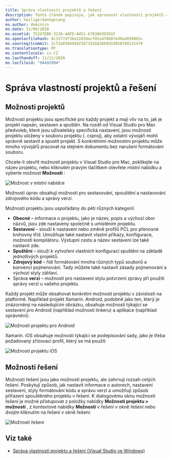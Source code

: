 ```yaml
---
title: Správa vlastností projektů a řešení
description: Tento článek popisuje, jak spravovat vlastnosti projektů a řešení v Visual Studio pro Mac
author: heiligerdankgesang
ms.author: dominicn
ms.date: 11/09/2020
ms.assetid: 75247EB8-323A-4AFD-A451-6703A03D5D1F
ms.openlocfilehash: 0c3277df3be22658acf85a4f0607ed9ad0308b5c
ms.sourcegitcommit: 2cf3a03044592367191b836b9d19028768141470
ms.translationtype: MT
ms.contentlocale: cs-CZ
ms.lasthandoff: 11/11/2020
ms.locfileid: "94492994"
---
```

# <a name="managing-project-and-solution-properties"></a>Správa vlastností projektů a řešení

## <a name="project-options"></a>Možnosti projektů

Možnosti projektu jsou specifické pro každý projekt a mají vliv na to, jak je projekt napsán, sestaven a spuštěn. Na rozdíl od Visual Studio pro Mac předvoleb, které jsou uživatelsky specifická nastavení, jsou možnosti projektu uloženy v souboru projektu (. csproj), aby ostatní vývojáři mohli správně sestavit a spustit projekt. S konkrétními možnostmi projektu může mnoho vývojářů pracovat na stejném dokumentu bez narušení formátování souboru.

Chcete-li otevřít možnosti projektu v Visual Studio pro Mac, poklikejte na název projektu, nebo kliknutím pravým tlačítkem otevřete místní nabídku a vyberte možnost **Možnosti** :

![Možnost v místní nabídce](media/projects-and-solutions-image2.png)

Možnosti úprav obsahují možnosti pro sestavování, spouštění a nastavování zdrojového kódu a správy verzí.

Možnosti projektu jsou uspořádány do pěti různých kategorií:

* **Obecné** – informace o projektu, jako je název, popis a výchozí obor názvů, jsou zde nastaveny společně s umístěním projektu.
* **Sestavení** – slouží k nastavení nebo změně profilů PCL pro přenosné knihovny tříd. Umožňuje také nastavit vlastní příkazy, konfigurace, možnosti kompilátoru. Výstupní cestu a název sestavení lze také nastavit zde.
* **Spuštění** – slouží k vytvoření vlastních konfigurací spuštění na základě jednotlivých projektů.
* **Zdrojový kód** – řídí formátování mnoha různých typů souborů a konvencí pojmenování. Tady můžete také nastavit zásady pojmenování a výchozí styly záhlaví.
* Správa **verzí** – možnosti pro nastavení stylu potvrzení zprávy při použití správy verzí u vašeho projektu.

Každý projekt může obsahovat konkrétní možnosti projektu v závislosti na platformě. Například projekt Xamarin. Android, podobně jako ten, který je znázorněný na následujícím obrázku, obsahuje možnosti týkající se sestavení pro Android (například možnosti linkeru) a aplikace (například oprávnění):

![Možnosti projektu pro Android](media/projects-and-solutions-image5.png)

Xamarin. iOS obsahuje možnosti týkající se podepisování sady, jako je třeba požadovaný zřizovací profil, který se má použít:

![Možnosti projektu iOS](media/projects-and-solutions-image6.png)

## <a name="solution-options"></a>Možnosti řešení

Možnosti řešení jsou jako možnosti projektu, ale zahrnují rozsah celých řešení. Poskytují způsob, jak nastavit informace o autorech, nastavení sestavení, styly formátování kódu a správu verzí a umožňují způsob přiřazení spouštěného projektu v řešení.  K dialogovému oknu možnosti řešení je možné přistupovat z položky nabídky **Možnosti projektu > možností** , z kontextové nabídky **Možnosti** v řešení v okně řešení nebo dvojím kliknutím na řešení v okně řešení:

![Možnosti řešení](media/projects-and-solutions-image7.png)

## <a name="see-also"></a>Viz také

* [Správa vlastností projektu a řešení (Visual Studio ve Windows)](/visualstudio/ide/managing-project-and-solution-properties)